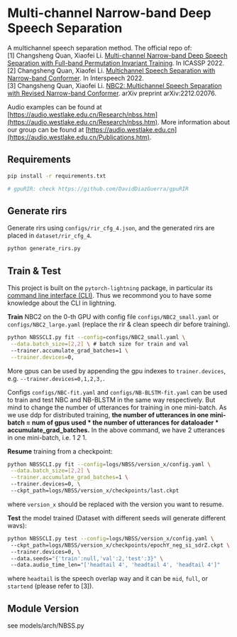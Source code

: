 # Multi-channel Narrow-band Deep Speech Separation

A multichannel speech separation method.
The official repo of:  
[1] Changsheng Quan, Xiaofei Li. [Multi-channel Narrow-band Deep Speech Separation with Full-band Permutation Invariant Training](https://arxiv.org/abs/2110.05966). In ICASSP 2022.  
[2] Changsheng Quan, Xiaofei Li. [Multichannel Speech Separation with Narrow-band Conformer](https://arxiv.org/abs/2204.04464). In Interspeech 2022.  
[3] Changsheng Quan, Xiaofei Li. [NBC2: Multichannel Speech Separation with Revised Narrow-band Conformer](https://arxiv.org/abs/2212.02076). arXiv preprint arXiv:2212.02076.

Audio examples can be found at [https://audio.westlake.edu.cn/Research/nbss.htm](https://audio.westlake.edu.cn/Research/nbss.htm).
More information about our group can be found at [https://audio.westlake.edu.cn](https://audio.westlake.edu.cn/Publications.htm).

## Requirements

```bash
pip install -r requirements.txt

# gpuRIR: check https://github.com/DavidDiazGuerra/gpuRIR
```

## Generate rirs

Generate rirs using `configs/rir_cfg_4.json`, and the generated rirs are placed in `dataset/rir_cfg_4`.

```bash
python generate_rirs.py
```

## Train & Test

This project is built on the `pytorch-lightning` package, in particular its [command line interface (CLI)](https://pytorch-lightning.readthedocs.io/en/latest/cli/lightning_cli_intermediate.html). Thus we recommond you to have some knowledge about the CLI in lightning.

**Train** NBC2 on the 0-th GPU with config file `configs/NBC2_small.yaml` or `configs/NBC2_large.yaml` (replace the rir & clean speech dir before training).

```bash
python NBSSCLI.py fit --config=configs/NBC2_small.yaml \
 --data.batch_size=[2,2] \ # batch size for train and val
 --trainer.accumulate_grad_batches=1 \
 --trainer.devices=0,
```

More gpus can be used by appending the gpu indexes to `trainer.devices`, e.g. `--trainer.devices=0,1,2,3,`.

Configs `configs/NBC-fit.yaml` and `configs/NB-BLSTM-fit.yaml` can be used to train and test NBC and NB-BLSTM in the same way respectively. But mind to change the number of utterances for training in one mini-batch. As we use ddp for distributed training, **the number of utterances in one mini-batch = num of gpus used * the number of utterances for dataloader * accumulate_grad_batches.** In the above command, we have 2 utterances in one mini-batch, i.e. 1 *2* 1.

**Resume** training from a checkpoint:

```bash
python NBSSCLI.py fit --config=logs/NBSS/version_x/config.yaml \
 --data.batch_size=[2,2] \
 --trainer.accumulate_grad_batches=1 \ 
 --trainer.devices=0, \ 
 --ckpt_path=logs/NBSS/version_x/checkpoints/last.ckpt
```

where `version_x` should be replaced with the version you want to resume.

**Test** the model trained (Dataset with different seeds will generate different wavs):

```bash
python NBSSCLI.py test --config=logs/NBSS/version_x/config.yaml \ 
 --ckpt_path=logs/NBSS/version_x/checkpoints/epochY_neg_si_sdrZ.ckpt \ 
 --trainer.devices=0, \ 
 --data.seeds="{'train':null,'val':2,'test':3}" \ 
 --data.audio_time_len="['headtail 4', 'headtail 4', 'headtail 4']"
```

where ```headtail``` is the speech overlap way and it can be ```mid```, ```full```, or ```startend``` (please refer to [3]).

## Module Version

see models/arch/NBSS.py
